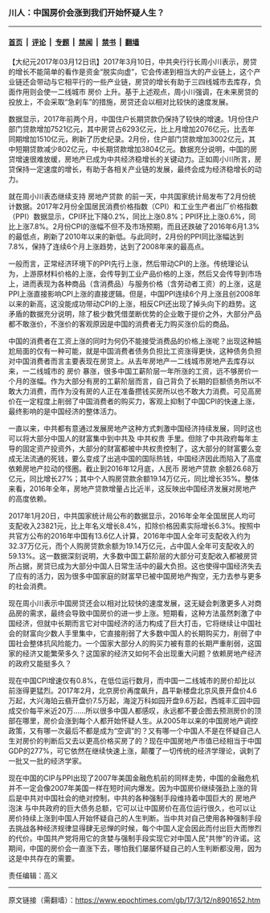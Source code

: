 ### 川人：中国房价会涨到我们开始怀疑人生？

---

#### [首页](../../../..?n8901652) &nbsp;|&nbsp; [评论](../../../../../epoch-comment?n8901652) &nbsp;|&nbsp; [专题](../../../../../epoch-special?n8901652) &nbsp;|&nbsp; [禁闻](../../../../../epoch-news?n8901652) &nbsp;|&nbsp; [禁书](../../../../../books?n8901652) &nbsp;|&nbsp; [翻墙](https://github.com/gfw-breaker/nogfw/blob/master/README.md?n8901652)


<div class="post_content" id="artbody" itemprop="articleBody">
 <!-- article content begin -->
 <p>
  【大纪元2017年03月12日讯】2017年3月10日，中共央行行长周小川表示，房贷的增长不能简单的看作是资金“脱实向虚”，它会传递到相当大的产业链上，这个产业链还会带动与它相平行的一些产业链，房贷的增长有助于三四线城市去库存，负面作用则会使一二线城市
  <ok href="https://www.epochtimes.com/gb/tag/%E6%88%BF%E4%BB%B7.html">
   房价
  </ok>
  上升。基于上述观点，周小川强调，在未来房贷的投放上，不会采取“急刹车”的措施，房贷还会以相对比较快的速度发展。
 </p>
 <p>
  数据显示，2017年前两个月，中国住户长期贷款仍保持了较快的增速。1月份住户部门贷款增加7521亿元，其中房贷占6293亿元，比上月增加2076亿元，比去年同期增加1510亿元，刷新了历史纪录。2月份，住户部门贷款增加3002亿元，其中短期贷款减少802亿元，中长期贷款增加3804亿元。数据充分说明，中国的房贷增速很难放缓，房地产已成为中共经济稳增长的关键动力。正如周小川所言，房贷保持一定速度的增长，有助于各相关产业链的发展，最终会成为经济稳增长的动力。
 </p>
 <p>
  就在周小川表态继续支持
  <ok href="https://www.epochtimes.com/gb/tag/%E6%88%BF%E5%9C%B0%E4%BA%A7%E8%B4%B7%E6%AC%BE.html">
   房地产贷款
  </ok>
  的前一天，中共国家统计局发布了2月份统计数据。2017年2月份全国居民消费价格指数（CPI）和工业生产者出厂价格指数（PPI）数据显示，CPI环比下降0.2%，同比上涨0.8%；PPI环比上涨0.6%，同比上涨7.8%。2月份CPI的涨幅不但不及市场预期，而且还跌破了2016年6月1.3%的最低点，刷新了2010年以来的新低。与此同时，2月份的PPI同比涨幅达到7.8%，保持了连续6个月上涨趋势，达到了2008年来的最高点。
 </p>
 <p>
  一般而言，正常经济环境下的PPI先行上涨，然后带动CPI的上涨。传统理论认为，上游原材料价格的上涨，会传导到工业产品价格的上涨，然后又会传导到市场上，进而表现为各种商品（含消费品）与服务价格（含劳动者工资）的上涨，这是PPI上涨直接影响CPI上涨的直接逻辑。但是，中国PPI连续6个月上涨且创2008年以来的新高，这没能成功带动CPI的上涨，相反CPI还出现了掉头向下的趋势。这矛盾的数据充分说明，除了极少数凭借垄断优势的企业敢于提价之外，大部分产品都不敢涨价，不涨价的客观原因是中国的消费者无力购买涨价后的商品。
 </p>
 <p>
  中国的消费者在工资上涨的同时为何仍不能接受消费品的价格上涨呢？出现这种尴尬局面的仅有一种可能，就是中国消费者债务负担比工资涨得更快，这种债务负担对中国消费者而言主要表现在房贷上。从去年房地产一二线城市房地产去库存以来，一二线城市的
  <ok href="https://www.epochtimes.com/gb/tag/%E6%88%BF%E4%BB%B7.html">
   房价
  </ok>
  暴涨，很多中国工薪阶层一年所涨的工资，远不够房价一个月的涨幅。作为大部分有房的工薪阶层而言，自己背负了长期的巨额债务所以不敢大力消费，而作为没有房的人正在准备攒钱买房所以也不敢大力消费。可见高房价在一定程度上削弱了中国消费者的购买力，客观上抑制了中国CPI的快速上涨，最终影响的是中国经济的整体活力。
 </p>
 <p>
  一直以来，中共都有意通过发展房地产这种方式刺激中国经济持续发展，同时这也可以将大部分中国人的财富集中到中共及
  <ok href="https://www.epochtimes.com/gb/tag/%E4%B8%AD%E5%85%B1%E6%9D%83%E8%B4%B5.html">
   中共权贵
  </ok>
  手里。但除了中共政府每年主导的固定资产投资外，大部分的财富都被中共权贵控制了，这大部分的财富要么变成无法流通的死钱，要么变成了出逃中国的国际热钱，中国经济因此而陷入了高度依赖房地产拉动的怪圈。截止到2016年12月底，人民币
  <ok href="https://www.epochtimes.com/gb/tag/%E6%88%BF%E5%9C%B0%E4%BA%A7%E8%B4%B7%E6%AC%BE.html">
   房地产贷款
  </ok>
  余额26.68万亿元，同比增长27%；其中个人购房贷款余额19.14万亿元，同比增长35%。整体来看，2016年全年，房地产贷款增量占比近半，这反映出中国经济发展对房地产的高度依赖。
 </p>
 <p>
  2017年1月20日，中共国家统计局公布的数据显示，2016年全年全国居民人均可支配收入23821元，比上年名义增长8.4%，扣除价格因素实际增长6.3%。按照中共官方公布的2016年中国有13.6亿人计算，2016年中国人全年可支配收入约为32.37万亿元，而个人购房贷款余额为19.14万亿元，占中国人全年可支配收入的59.13%。这一数据深刻说明，大多数中国工薪阶层的大部分可支配收入都被房贷所占据，房贷已成为大部分中国人日常生活中的最大负担。这也使得中国经济失去了应有的活力，因为很多中国家庭的财富早已被中国房地产掏空，无力去参与更多的社会消费。
 </p>
 <p>
  现在周小川表示中国房贷还会以相对比较快的速度发展，这无疑会刺激更多人对商品房的需求，最终会导致中国房价的进一步上涨。短期看，这种方法虽然刺激了中国经济，但就中长期而言它对中国经济的活力构成了巨大打击，它将继续让中国社会的财富向少数人手里集中，它直接削弱了大多数中国人的长期购买力，削弱了中国社会整体抗风险能力。一个国家大部分人的购买力被有意的长期严重削弱，这国家的经济又能繁荣多久？这国家的经济又如何不会出现重大问题？依赖房地产经济的政府又能挺多久？
 </p>
 <p>
  现在中国CPI增速仅有0.8%，在低位运行数月，而中国一二线城市的房价却比以前涨得更猛烈。2017年2月，北京房价再度飙升，昌平新楼盘北京风景开盘价4.6万起，大兴海珀云翡开盘价7.5万起，海淀万科如园开盘9.6万起，西城丰汇园中园成交价每平米近20万……所以很多中国人都感叹，永远都不要企图去预测房价的顶部在哪里，房价会涨到每个人都开始怀疑人生。从2005年以来的中国房地产调控政策，又有哪一次最后不都是成为“空调”的？又有哪一个中国人不是在怀疑自己人生对房价的判断后又去以更高价格买房了的？现在中国房地产市值已经相当于中国GDP的277%，可它依然在继续快速上涨，颠覆了一切传统的经济学理论，讽刺了一批又一批的经济学家。
 </p>
 <p>
  现在中国的CIP与PPI出现了2007年美国金融危机前的同样走势，中国的金融危机并不一定会像2007年美国一样在短时间内爆发。因为中国房价继续强劲上涨的背后是中共对中国社会的绝对控制，中共的各种强制手段维持着中国巨大的
  <ok href="https://www.epochtimes.com/gb/tag/%E6%88%BF%E5%9C%B0%E4%BA%A7%E6%B3%A1%E6%B2%AB.html">
   房地产泡沫
  </ok>
  与中共政府的巨大债务总额，它可以让中国房价在高位运行很久，也可以让房价持续上涨到中国人开始怀疑自己的人生判断。当中共对自己使用各种强制手段去挑战各种经济规律显得肆无忌惮的时候，每个中国人定会因此而付出巨大而惨烈的代价。中国共产党将用它的贪婪与强制手段实现它对中国人民“共惨”的许诺。这期间，中国的房价会一直涨下去，哪怕我们屡屡怀疑自己的人生判断都没用，因为这是中共存在的需要。
 </p>
 <p>
  责任编辑：高义
 </p>
 <!-- article content end -->
 <div id="below_article_ad">
 </div>
</div>


---

原文链接（需翻墙）：https://www.epochtimes.com/gb/17/3/12/n8901652.htm